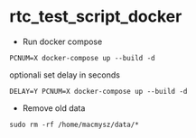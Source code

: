 # rtc_test_script_docker

* Run docker compose
```
PCNUM=X docker-compose up --build -d
```

optionali set delay in seconds
```
DELAY=Y PCNUM=X docker-compose up --build -d
```

* Remove old data
```
sudo rm -rf /home/macmysz/data/*
```